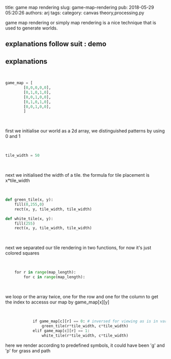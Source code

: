 title: game map rendering
slug: game-map-rendering
pub: 2018-05-29 05:20:26
authors: arj
tags: 
category: canvas theory,processing.py

game map rendering or simply map rendering is a nice technique that is used to generate worlds.

explanations follow suit :
demo
----


explanations
------------


 

```python
game_map = [
        [0,0,0,0,0],
        [0,1,0,1,0],
        [0,0,1,0,0],
        [0,1,0,1,0],
        [0,0,1,0,0],
        ]

```

 

first we initialise our world as a 2d array, we distinguished patterns by using 0 and 1

 

```python
tile_width = 50

```

 

next we initialised the width of a tile. the formula for tile placement is x\*tile\_width

 

```python
def green_tile(x, y):
    fill(0,255,0)
    rect(x, y, tile_width, tile_width)
    
def white_tile(x, y):
    fill(255)
    rect(x, y, tile_width, tile_width)

```

 

next we separated our tile rendering in two functions, for now it's just colored squares

 

```python
    for r in range(map_length):
        for c in range(map_length):

```

 

we loop or the array twice, one for the row and one for the column to get the index to accesss our map by game\_map[x][y]

 

```python
            if game_map[c][r] == 0: # inversed for viewing as is in variable
                green_tile(r*tile_width, c*tile_width)
            elif game_map[c][r] == 1:
                white_tile(r*tile_width, c*tile_width)

```

here we render according to predefined symbols, it could have been 'g' and 'p' for grass and path
